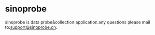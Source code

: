 # sinoprobe
sinoprobe is data probe&amp;collection application.any questions please mail to:support@sinoprobe.cn.
